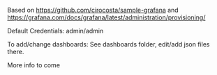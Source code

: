 Based on https://github.com/cirocosta/sample-grafana and https://grafana.com/docs/grafana/latest/administration/provisioning/

Default Credentials: admin/admin

To add/change dashboards:
See dashboards folder, edit/add json files there.

More info to come